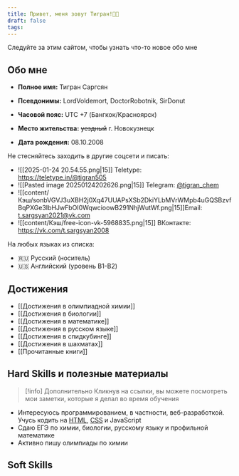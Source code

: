 ```yaml
---
title: Привет, меня зовут Тигран!👋🏻
draft: false
tags:
---
```

Следуйте за этим сайтом, чтобы узнать что-то новое обо мне
## Обо мне
- **Полное имя:** Тигран Саргсян 
- **Псевдонимы:** LordVoldemort, DoctorRobotnik, SirDonut

- **Часовой пояс:** UTC +7 (Бангкок/Красноярск)
- **Место жительства:** ~~уездный~~ г. Новокузнецк
- **Дата рождения:** 08.10.2008

Не стесняйтесь заходить в другие соцсети и писать: 
- ![[2025-01-24 20.54.55.png|15]] Teletype: https://teletype.in/@tigran505
- ![[Pasted image 20250124202626.png|15]] Telegram: [@tigran_chem](https://t.me/tigran_chem)
- ![[content/Кэш/sonbVGVJ3uXBH2j0Xq47UUAPsXSb2DkiYLbMVrWMpb4uGQSBzvfBqPXGe3IbHJwFbOI0WqwcioowB291NhjWutWf.png|15]]Email: t.sargsyan2021@vk.com
- ![[content/Кэш/free-icon-vk-5968835.png|15]] ВКонтакте: https://vk.com/t.sargsyan2008

На любых языках из списка: 
- 🇷🇺 Русский (носитель)
- 🇺🇸 Английский (уровень B1-B2)
## Достижения  
- [[Достижения в олимпиадной химии]]
- [[Достижения в биологии]] 
- [[Достижения в математике]] 
- [[Достижения в русском языке]]
- [[Достижения в спидкубинге]]
- [[Достижения в шахматах]]
- [[Прочитанные книги]]
## Hard Skills и полезные материалы
> [!info] Дополнительно
> Кликнув на ссылки, вы можете посмотреть мои заметки, которые я делал во время обучения
- Интересуюсь программированием, в частности, веб-разработкой. Учусь кодить на [HTML](https://doctor-robotnik505.github.io/nerd/HTML), [CSS](https://doctor-robotnik505.github.io/nerd/CSS/) и JavaScript
- Сдаю ЕГЭ по химии, биологии, русскому языку и профильной математике
- Активно пишу олимпиады по химии
## Soft Skills
